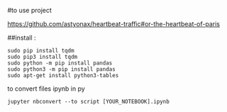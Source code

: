 #to use project 

https://github.com/astyonax/heartbeat-traffic#or-the-heartbeat-of-paris

##install :

	sudo pip install tqdm
	sudo pip3 install tqdm
	sudo python -m pip install pandas
	sudo python3 -m pip install pandas
	sudo apt-get install python3-tables

to convert files ipynb in py

	jupyter nbconvert --to script [YOUR_NOTEBOOK].ipynb
